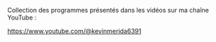 Collection des programmes présentés dans les vidéos sur ma chaîne YouTube :

https://www.youtube.com/@kevinmerida6391
